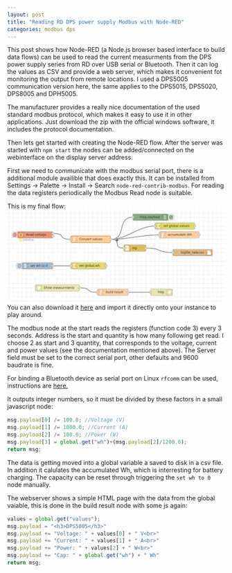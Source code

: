 ```yaml
---
layout: post
title: "Reading RD DPS power supply Modbus with Node-RED"
categories: modbus dps
---
```

This post shows how Node-RED (a Node.js browser based interface to build data flows) can be used to read the current measurments from the DPS power supply series from RD over USB serial or Bluetooth. Then it can log the values as CSV and provide a web server, which makes it convenient fot monitoring the output from remote locations. I used a DPS5005 communication version here, the same applies to the DPS5015, DPS5020, DPS8005 and DPH5005.

The manufacturer provides a really nice documentation of the used standard modbus protocol, which makes it easy to use it in other applications. Just download the zip with the official windows software, it includes the protocol documentation.

Then lets get started with creating the Node-RED flow. After the server was started with `npm start` the nodes can be added/connected on the webinterface on the display server address.

First we need to communicate with the modbus serial port, there is a additional module availible that does exactly this. It can be installed from Settings -> Palette -> Install -> Search `node-red-contrib-modbus`. For reading the data registers periodically the Modbus Read node is suitable.

This is my final flow:
![node red flow screenshot](/assets/dps-modbus-nodered.png)
You can also download it [here](/assets/dps-modbus-read.json) and import it directly onto your instance to play around.

The modbus node at the start reads the registers (function code 3) every 3 seconds. Address is the start and quantity is how many following get read. I choose 2 as start and 3 quantity, that corresponds to the voltage, current and power values (see the documentation mentioned above). The Server field must be set to the correct serial port, other defaults and 9600 baudrate is fine.

For binding a Bluetooth device as serial port on Linux `rfcomm` can be used, instructions are [here.](https://gist.github.com/0/c73e2557d875446b9603)

It outputs integer numbers, so it must be divided by these factors in a small javascript node:
```js
msg.payload[0] /= 100.0; //Voltage (V)
msg.payload[1] /= 1000.0; //Current (A)
msg.payload[2] /= 100.0; //Power (W)
msg.payload[3] = global.get("wh")+(msg.payload[2]/1200.0);
return msg;
```
The data is getting moved into a global variable a saved to disk in a csv file. In addition it calulates the accumulated Wh, which is interresting for battery charging. The capacity can be reset through triggering the `set wh to 0` node manually.

The webserver shows a simple HTML page with the data from the global vaiable, this is done in the build result node with some js again:
```js
values = global.get("values");
msg.payload = "<h3>DPS5005</h3>"
msg.payload += "Voltage: " + values[0] + " V<br>"
msg.payload += "Current: " + values[1] + " A<br>"
msg.payload += "Power: " + values[2] + " W<br>"
msg.payload += "Cap: " + global.get("wh") + " Wh"
return msg;
```
